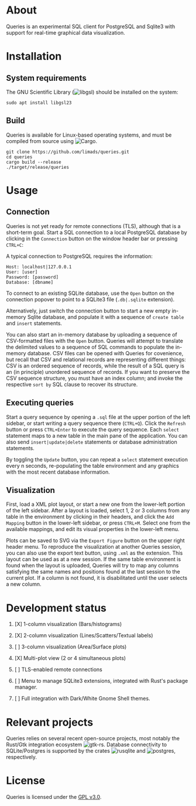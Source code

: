 # About

Queries is an experimental SQL client for PostgreSQL and Sqlite3 with support for real-time graphical data visualization.

# Installation

## System requirements

The GNU Scientific Library (![libgsl](https://www.gnu.org/software/gsl/)) should be installed on the system:

```
sudo apt install libgsl23
```

## Build

Queries is available for Linux-based operating systems, and must be compiled from source using ![Cargo](https://www.rust-lang.org/tools/install). 

```shell
git clone https://github.com/limads/queries.git
cd queries
cargo build --release
./target/release/queries
```

# Usage

## Connection 

Queries is not yet ready for remote connections (TLS), although that is a short-term goal. Start a SQL connection to a local PostgreSQL database by clicking in the `Connection` button on the window header bar or pressing `CTRL+C`:

A typical connection to PostgreSQL requires the information:

```
Host: localhost|127.0.0.1
User: [user]
Password: [password]
Database: [dbname]
```

To connect to an existing SQLite database, use the `Open` button on the connection popover to point to a SQLite3 file (`.db|.sqlite` extension). 

Alternatively, just switch the connection button to start a new empty in-memory Sqlite database, and populate it with a sequence of `create table` and `insert` statements.

You can also start an in-memory database by uploading a sequence of CSV-formatted files with the `Open` button. Queries will attempt to translate the delimited values to a sequence of SQL commands to populate the in-memory database. CSV files can be opened with Queries for covenience, but recall that CSV and relational records are representing different things: CSV is an ordered sequence of records, while the result of a SQL query is an (in principle) unordered sequence of records. If you want to preserve the CSV sequence structure, you must have an index column; and invoke the respective `sort by` SQL clause to recover its structure.

## Executing queries

Start a query sequence by opening a `.sql` file at the upper portion of the left sidebar, or start writing a query sequence there (`CTRL+Q`). Click the `Refresh` button or press `CTRL+Enter` to execute the query sequence. Each `select` statement maps to a new table in the main pane of the application. You can also send `insert|update|delete` statements or database administration statements. 

By toggling the `Update` button, you can repeat a `select` statement execution every n seconds, re-populating the table environment and any graphics with the most recent database information.

## Visualization

First, load a XML plot layout, or start a new one from the lower-left portion of the left sidebar. After a layout is loaded, select 1, 2 or 3 columns from any table in the environment by clicking in their headers, and click the `Add Mapping` button in the lower-left sidebar, or press `CTRL+M`. Select one from the available mappings, and edit its visual properties in the lower-left menu.

Plots can be saved to SVG via the `Export Figure` button on the upper right header menu. To reproduce the visualization at another Queries session, you can also use the export text button, using `.xml` as the extension. This layout can be used as at a new session. If the same table environment is found when the layout is uploaded, Queries will try to map any columns satisfying the same names and positions found at the last session to the current plot. If a column is not found, it is disabilitated until the user selects a new column.

# Development status

1. [X] 1-column visualization (Bars/histograms)

2. [X] 2-column visualization (Lines/Scatters/Textual labels)

3. [ ] 3-column visualization (Area/Surface plots)

4. [X] Multi-plot view (2 or 4 simultaneous plots)

5. [ ] TLS-enabled remote connections

6. [ ] Menu to manage SQLite3 extensions, integrated with Rust's package manager.

7. [ ] Full integration with Dark/White Gnome Shell themes.

# Relevant projects

Queries relies on several recent open-source projects, most notably the Rust/Gtk integration ecosystem ![gtk-rs](https://gtk-rs.org/). Database connectivity to SQLite/Postgres is supported by the crates ![rusqlite](https://crates.io/crates/rusqlite) and ![postgres](https://crates.io/crates/postgres), respectively.

# License

Queries is licensed under the [GPL v3.0](https://www.gnu.org/licenses/gpl-3.0.en.html).



